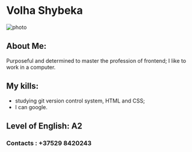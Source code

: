 # Volha Shybeka
![photo](rs_school/20161113_175617.jpg "Фото")
## About Me: 

Purposeful and determined to master the profession of frontend;  I like to work in a computer.
## My kills:
* studying git version control system, HTML and CSS;
* I can google.
## Level of English: A2
### Contacts : +37529 8420243
